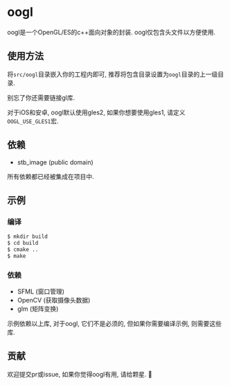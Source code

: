 # oogl

oogl是一个OpenGL/ES的c++面向对象的封装. oogl仅包含头文件以方便使用.

## 使用方法
将`src/oogl`目录嵌入你的工程内即可, 推荐将包含目录设置为`oogl`目录的上一级目录.

别忘了你还需要链接gl库.

对于iOS和安卓, oogl默认使用gles2, 如果你想要使用gles1, 请定义`OOGL_USE_GLES1`宏.

## 依赖

* stb_image         (public domain)

所有依赖都已经被集成在项目中.

## 示例

### 编译

```bash
$ mkdir build
$ cd build
$ cmake ..
$ make
```

### 依赖

* SFML      (窗口管理)
* OpenCV    (获取摄像头数据)
* glm       (矩阵变换)

示例依赖以上库, 对于oogl, 它们不是必须的, 但如果你需要编译示例, 则需要这些库.

## 贡献

欢迎提交pr或issue, 如果你觉得oogl有用, 请给颗星. 🎉